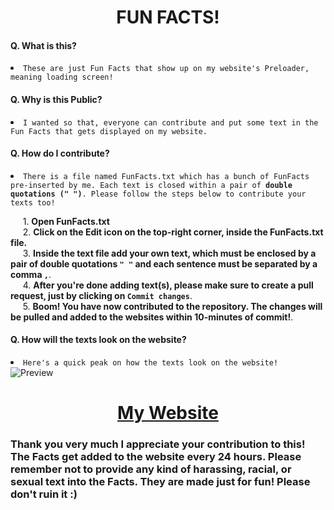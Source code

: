 <h1 align="center">FUN FACTS!</h1>

<h4>Q. What is this?</h4>
<p><li><code>These are just Fun Facts that show up on my website's Preloader, meaning loading screen!</code></li></p>

<h4>Q. Why is this Public?</h4>
<p><li><code>I wanted so that, everyone can contribute and put some text in the Fun Facts that gets displayed on my website.</code></li></p>

<h4>Q. How do I contribute?</h4>
<p><li><code>There is a file named FunFacts.txt which has a bunch of FunFacts pre-inserted by me. Each text is closed within a pair of <strong>double quotations (" ")</strong>. Please follow the steps below to contribute your texts too!</code></li></p>
<p>
&nbsp;&nbsp;&nbsp;&nbsp;&nbsp;1. <strong>Open FunFacts.txt</strong><br>
&nbsp;&nbsp;&nbsp;&nbsp;&nbsp;2. <strong>Click on the Edit icon on the top-right corner, inside the FunFacts.txt file.</strong><br>
&nbsp;&nbsp;&nbsp;&nbsp;&nbsp;3. <strong>Inside the text file add your own text, which must be enclosed by a pair of double quotations <code>" "</code> and each sentence must be separated by a comma <code>,</code></strong>.<br>
&nbsp;&nbsp;&nbsp;&nbsp;&nbsp;4. <strong>After you're done adding text(s), please make sure to create a pull request, just by clicking on <code>Commit changes</code></strong>.<br>
&nbsp;&nbsp;&nbsp;&nbsp;&nbsp;5. <strong>Boom! You have now contributed to the repository. The changes will be pulled and added to the websites within 10-minutes of commit!</strong>.
</p>

<h4>Q. How will the texts look on the website?</h4>
<li><code>Here's a quick peak on how the texts look on the website!</code></li>
<img src = "https://i.imgur.com/hXWeZBk.png" alt = "Preview"\>

<h1 align="center"><a href="https://awish.codes/">My Website</a></h1>

<h3 alight="center">Thank you very much I appreciate your contribution to this! The Facts get added to the website every 24 hours. Please remember not to provide any kind of harassing, racial, or sexual text into the Facts. They are made just for fun! Please don't ruin it :)</h3>
